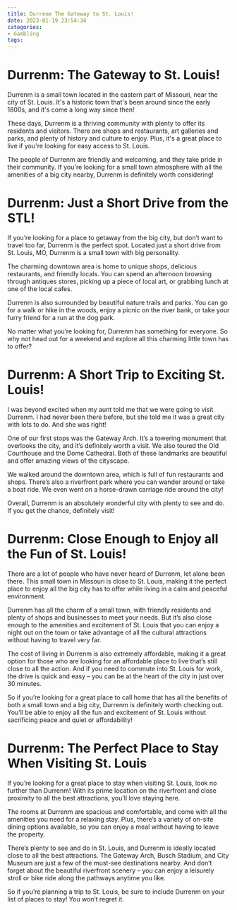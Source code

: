 ```yaml
---
title: Durrenm The Gateway to St. Louis!
date: 2023-01-19 23:54:34
categories:
- Gambling
tags:
---
```



#  Durrenm: The Gateway to St. Louis!

Durrenm is a small town located in the eastern part of Missouri, near the city of St. Louis. It's a historic town that's been around since the early 1800s, and it's come a long way since then!

These days, Durrenm is a thriving community with plenty to offer its residents and visitors. There are shops and restaurants, art galleries and parks, and plenty of history and culture to enjoy. Plus, it's a great place to live if you're looking for easy access to St. Louis.

The people of Durrenm are friendly and welcoming, and they take pride in their community. If you're looking for a small town atmosphere with all the amenities of a big city nearby, Durrenm is definitely worth considering!

#  Durrenm: Just a Short Drive from the STL!

If you’re looking for a place to getaway from the big city, but don’t want to travel too far, Durrenm is the perfect spot. Located just a short drive from St. Louis, MO, Durrenm is a small town with big personality.

The charming downtown area is home to unique shops, delicious restaurants, and friendly locals. You can spend an afternoon browsing through antiques stores, picking up a piece of local art, or grabbing lunch at one of the local cafes.

Durrenm is also surrounded by beautiful nature trails and parks. You can go for a walk or hike in the woods, enjoy a picnic on the river bank, or take your furry friend for a run at the dog park.

No matter what you’re looking for, Durrenm has something for everyone. So why not head out for a weekend and explore all this charming little town has to offer?

#  Durrenm: A Short Trip to Exciting St. Louis!

I was beyond excited when my aunt told me that we were going to visit Durrenm. I had never been there before, but she told me it was a great city with lots to do. And she was right!

One of our first stops was the Gateway Arch. It’s a towering monument that overlooks the city, and it’s definitely worth a visit. We also toured the Old Courthouse and the Dome Cathedral. Both of these landmarks are beautiful and offer amazing views of the cityscape.

We walked around the downtown area, which is full of fun restaurants and shops. There’s also a riverfront park where you can wander around or take a boat ride. We even went on a horse-drawn carriage ride around the city!

Overall, Durrenm is an absolutely wonderful city with plenty to see and do. If you get the chance, definitely visit!

#  Durrenm: Close Enough to Enjoy all the Fun of St. Louis!

There are a lot of people who have never heard of Durrenm, let alone been there. This small town in Missouri is close to St. Louis, making it the perfect place to enjoy all the big city has to offer while living in a calm and peaceful environment.

Durrenm has all the charm of a small town, with friendly residents and plenty of shops and businesses to meet your needs. But it’s also close enough to the amenities and excitement of St. Louis that you can enjoy a night out on the town or take advantage of all the cultural attractions without having to travel very far.

The cost of living in Durrenm is also extremely affordable, making it a great option for those who are looking for an affordable place to live that’s still close to all the action. And if you need to commute into St. Louis for work, the drive is quick and easy – you can be at the heart of the city in just over 30 minutes.

So if you’re looking for a great place to call home that has all the benefits of both a small town and a big city, Durrenm is definitely worth checking out. You’ll be able to enjoy all the fun and excitement of St. Louis without sacrificing peace and quiet or affordability!

#  Durrenm: The Perfect Place to Stay When Visiting St. Louis

If you’re looking for a great place to stay when visiting St. Louis, look no further than Durrenm! With its prime location on the riverfront and close proximity to all the best attractions, you’ll love staying here.

The rooms at Durrenm are spacious and comfortable, and come with all the amenities you need for a relaxing stay. Plus, there’s a variety of on-site dining options available, so you can enjoy a meal without having to leave the property.

There’s plenty to see and do in St. Louis, and Durrenm is ideally located close to all the best attractions. The Gateway Arch, Busch Stadium, and City Museum are just a few of the must-see destinations nearby. And don’t forget about the beautiful riverfront scenery – you can enjoy a leisurely stroll or bike ride along the pathways anytime you like.

So if you’re planning a trip to St. Louis, be sure to include Durrenm on your list of places to stay! You won’t regret it.
